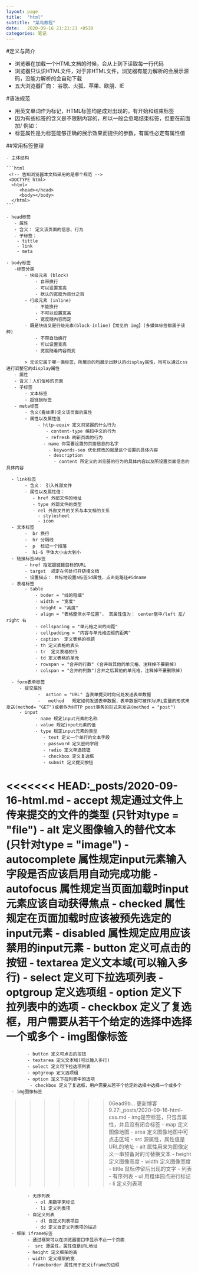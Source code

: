 ```yaml
---
layout: page
title:  "html"
subtitle: "菜鸟教程"
date:   2020-09-16 21:21:21 +0530
categories: 笔记
--- 
```


#定义与简介 

   - 浏览器在加载一个HTML文档的时候，会从上到下读取每一行代码  
   - 浏览器只认识HTML文件，对于非HTML文件，浏览器有能力解析的会展示源码，没能力解析的会自动下载 
   - 五大浏览器厂商： 谷歌、火狐、苹果、欧朋、IE

#语法规范 
 
   - 用英文单词作为标记，HTML标签均是成对出现的，有开始和结束标签
   - 因为有些标签的含义是不限制内容的，所以一般会忽略结束标签，但要在前面加/
     例如：<img src="" />
   - 标签属性是为标签能够正确的展示效果而提供的参数，有属性必定有属性值

  ##常用标签整理

    - 主体结构
  
    ```html
     <!-- 告知浏览器本文档采用的是哪个规范 -->
     <DOCTYPE html>
      <html>
         <head></head>
         <body></body>
      </html>
    ```
    
    - head标签
       - 属性
       - 含义： 定义该页面的信息、行为
       - 子标签： 
        - tittle
        - link 
        - meta
  
    - body标签 
       -标签分类
           - 块级元素 (block)
               - 自带换行
               - 可以设置宽高
               - 默认的宽度为百分之百
           - 行级元素 (inline)
               - 不能换行
               - 不可以设置宽高
               - 宽度随内容而定   
           - 既是块级又是行级元素(block-inline)【常见的 img】(多媒体标签都属于该种)
               - 不带自动换行
               - 可以设置宽高
               - 宽度随着内容而变

           > 无论它属于哪一类标签，所展示的均展示出默认的display属性，均可以通过css进行调整它的display属性        
       - 属性
       - 含义：人们俗称的页面
       - 子标签
           - 文本标签
           - 超链接标签
       - meta标签
           - 含义(看效果)定义该页面的属性
           - 属性以及属性值
                - http-equiv 定义浏览器的什么行为
                   - content-type 编码中文的行为
                   - refresh 刷新页面的行为
                  - name 你需要设置的页面信息的名字
                    - keywords-seo 优化修改的就是这个设置的具体内容
                    - description   
                      - content 所定义的浏览器的行为的具体内容以及所设置页面信息的具体内容

      - link标签 
           - 含义： 引入外部文件
           - 属性以及属性值：
              - href 外部文件的地址
              - type 外部文件的类型
              - rel 外部文件的关系与本文档的关系
                - stylesheet
                - icon
      - 文本标签 
           -  br 换行
           -  hr 分隔线
           -  p  标记一个段落
           -  h1-6 字体大小由大到小             
      - 链接标签a标签 
           - href 指定超链接目标的URL
           - target  规定在何处打开链接文档
           - 设置描点： 目标地设置a标签id属性，点击处路径#idname
      - 表格标签 
           - table 
               - boder = "线的粗细" 
               - width = "宽度"
               - height = "高度"
               - align = "表格整体水平位置"， 其属性值为： center居中/left 左/ right 右 
               - cellspacing = "单元格之间的间距" 
               - cellpadding = "内容与单元格边框的距离" 
               - caption  定义表格的标题 
               - th 定义表格的表头
               - tr  定义表格的行
               - td 定义表格的单元
               - rowspan = "合并的行数" (合并后其他的单元格，注释掉不要删掉)
               - colspan = "合并的列数"(合并之后其他的单元格，注释掉不要删除掉)
              
      - form表单标签 
         - 提交属性 
                -  action = "URL" 当表单提交时向何处发送表单数据
                -   method   规定如何发送表单数据，表单数据可被作为URL变量的形式来发送(method= "GET")或者作为HTTP post事务的形式来发送(method = "post")
         - input 
               - name 规定input元素的名称
               - value 规定input元素的值
               - type 规定input元素的类型
                  - text 定义一个单行的文本字段
                  - password 定义密码字段
                  - radio 定义单选按钮
                  - checkbox 定义复选框
                  - submit 定义提交按钮
<<<<<<< HEAD:_posts/2020-09-16-html.md
               - accept 规定通过文件上传来提交的文件的类型 (只针对type = "file")
               - alt 定义图像输入的替代文本 (只针对type = "image")
               - autocomplete 属性规定input元素输入字段是否应该启用自动完成功能
               - autofocus 属性规定当页面加载时input元素应该自动获得焦点
               - checked 属性规定在页面加载时应该被预先选定的input元素
               - disabled 属性规定应用应该禁用的input元素
         - button 定义可点击的按钮
         - textarea 定义文本域(可以输入多行)
         - select 定义可下拉选项列表
         - optgroup 定义选项组
         - option 定义下拉列表中的选项
         - checkbox 定义了复选框，用户需要从若干个给定的选择中选择一个或多个
     - img图像标签 
=======
            - button 定义可点击的按钮
            - textarea 定义文本域(可以输入多行)
            - select 定义可下拉选项列表
            - optgroup 定义选项组
            - option 定义下拉列表中的选项
             - checkbox 定义了复选框，用户需要从若干个给定的选择中选择一个或多个
      - img图像标签 
>>>>>>> 06ead9b... 更新博客 9.27:_posts/2020-09-16-html-css.md
            - img是空标签，只包含属性，并且没有闭合标签
            - map 定义图像地图
            - area 定义图像地图中可点击区域
            - src 源属性，属性值是URL的地址
            - alt 属性用来为图像定义一串预备对的可替换文本
            - height 定义图像高度
            - width 定义图像宽度
            - tittle 鼠标停留后出现的文字
      - 列表
            - 有序列表 
               - ul 用粗体园点进行标记
               - li 定义列表项

            - 无序列表 
               - ol 用数字来标记
               - li 定义列表项  
            - 自定义列表
               - dl 自定义列表项目
               - dd 定义自定义列表项的描述   
      - 框架 iframe标签
            - 通过框架可以在浏览器窗口中显示不止一个页面
            -  src 源属性，属性值是URL地址
            - height 定义框架的高 
            - width 定义框架的宽
            - frameborder 属性用于定义iframe的边框


              



                

                               
                      




